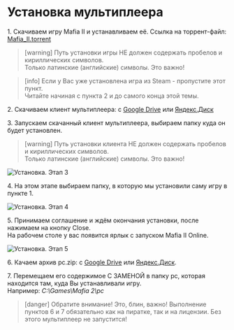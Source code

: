# Установка мультиплеера
1\. Скачиваем игру Mafia II и устанавливаем её. Ссылка на торрент-файл: [Mafia\_II.torrent](https://yadi.sk/d/_DYUsa-a3NY2Dt)

<!-- -->
> [warning]
> Путь установки игры НЕ должен содержать пробелов и кириллических символов.  
> Только латинские \(английские\) символы. Это важно!

<!-- -->
> [info]
> Если у Вас уже установлена игра из Steam - пропустите этот пункт.  
> Читайте начиная с пункта 2 и до самого конца этой темы.


2\. Скачиваем клиент мультиплеера: с [Google Drive](https://drive.google.com/file/d/1ywUcViHqIgRlAmoCyQYUoW3OKtacDNxc) или [Яндекс.Диск](https://yadi.sk/d/3wtBonqo3NY2Do)  


3\. Запускаем скачанный клиент мультиплеера, выбираем папку куда он будет установлен.

> [warning]
> Путь установки клиента НЕ должен содержать пробелов и кириллических символов.  
> Только латинские \(английские\) символы. Это важно!

![Установка. Этап 3](https://s4.wampi.ru/2017/06/24/install-1.jpg)

4\. На этом этапе выбираем папку, в которую мы установили саму игру в пункте 1.

![Установка. Этап 4](https://s4.wampi.ru/2017/06/24/install-2.jpg)

5\. Принимаем соглашение и ждём окончания установки, после нажимаем на кнопку Close.  
На рабочем столе у вас появится ярлык с запуском Mafia II Online.

![Установка. Этап 5](https://s4.wampi.ru/2017/06/24/install-3.jpg)

6\. Качаем архив pc.zip: с [Google Drive](https://drive.google.com/file/d/17SIfaM0GXNLbCiCw5sRmTmSJ5FPpuxE6) или [Яндекс.Диск](https://yadi.sk/d/hcEu8kaT3NY2Dy).  

7\. Перемещаем его содержимое С ЗАМЕНОЙ в папку pc, которая находится там, куда Вы устанавливали игру.  
Например: _C:\Games\Mafia 2\pc_  

> [danger] Обратите внимание! Это, блин, важно!
> Выполнение пунктов 6 и 7 обязательно как на пиратке, так и на лицензии.
> Без этого мультиплеер не запустится!
